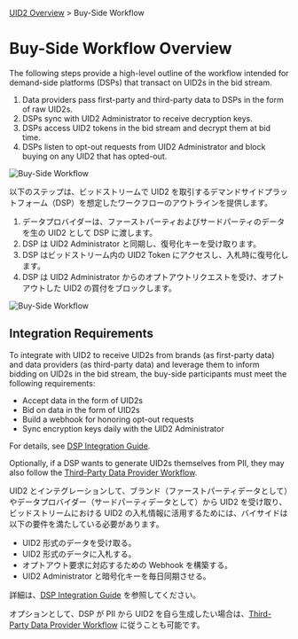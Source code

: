 [UID2 Overview](./README.md) > Buy-Side Workflow

# Buy-Side Workflow Overview

The following steps provide a high-level outline of the workflow intended for demand-side platforms (DSPs) that transact on UID2s in the bid stream.

1. Data providers pass first-party and third-party data to DSPs in the form of raw UID2s.
2. DSPs sync with UID2 Administrator to receive decryption keys.
3. DSPs access UID2 tokens in the bid stream and decrypt them at bid time.
4. DSPs listen to opt-out requests from UID2 Administrator and block buying on any UID2 that has opted-out.

![Buy-Side Workflow](/images/buy_side.jpg)

以下のステップは、ビッドストリームで UID2 を取引するデマンドサイドプラットフォーム（DSP）を想定したワークフローのアウトラインを提供します。

1. データプロバイダーは、ファーストパーティおよびサードパーティのデータを生の UID2 として DSP に渡します。
2. DSP は UID2 Administrator と同期し、復号化キーを受け取ります。
3. DSP はビッドストリーム内の UID2 Token にアクセスし、入札時に復号化します。
4. DSP は UID2 Administrator からのオプトアウトリクエストを受け、オプトアウトした UID2 の買付をブロックします。

![Buy-Side Workflow](/images/buy_side.jpg)

## Integration Requirements

To integrate with UID2 to receive UID2s from brands (as first-party data) and data providers (as third-party data) and leverage them to inform bidding on UID2s in the bid stream, the buy-side participants must meet the following requirements:

- Accept data in the form of UID2s
- Bid on data in the form of UID2s
- Build a webhook for honoring opt-out requests
- Sync encryption keys daily with the UID2 Administrator

For details, see [DSP Integration Guide](/api-ja/v2/guides/dsp-guide.md).

Optionally, if a DSP wants to generate UID2s themselves from PII, they may also follow the [Third-Party Data Provider Workflow](./workflow-overview-3p-data-provider.md).

UID2 とインテグレーションして、ブランド（ファーストパーティデータとして）やデータプロバイダー（サードパーティデータとして）から UID2 を受け取り、ビッドストリームにおける UID2 の入札情報に活用するためには、バイサイドは以下の要件を満たしている必要があります。

- UID2 形式のデータを受け取る。
- UID2 形式のデータに入札する。
- オプトアウト要求に対応するための Webhook を構築する。
- UID2 Administrator と暗号化キーを毎日同期させる。

詳細は、[DSP Integration Guide](/api/v2/guides/dsp-guide.md) を参照してください。

オプションとして、DSP が PII から UID2 を自ら生成したい場合は、[Third-Party Data Provider Workflow](./workflow-overview-3p-data-provider.md) に従うことも可能です。
